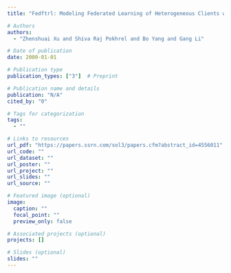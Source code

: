 ```yaml
---
title: "Fedftrl: Modeling Federated Learning of Heterogeneous Clients with Follow the Regularized Leader (Ftrl)"

# Authors
authors:
  - "Zhenshuai Xu and Shiva Raj Pokhrel and Bo Yang and Gang Li"

# Date of publication
date: 2000-01-01

# Publication type
publication_types: ["3"]  # Preprint

# Publication name and details
publication: "N/A"
cited_by: "0"

# Tags for categorization
tags:
  - ""

# Links to resources
url_pdf: "https://papers.ssrn.com/sol3/papers.cfm?abstract_id=4556011"  # Link to the resource
url_code: ""
url_dataset: ""
url_poster: ""
url_project: ""
url_slides: ""
url_source: ""

# Featured image (optional)
image:
  caption: ""
  focal_point: ""
  preview_only: false

# Associated projects (optional)
projects: []

# Slides (optional)
slides: ""
---
```

